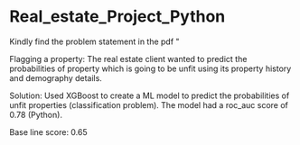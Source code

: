 # Real_estate_Project_Python
Kindly find the problem statement in the pdf "

Flagging a property: The real estate client wanted to predict the probabilities of property which is going to be unfit using its property history and demography details.

Solution: Used XGBoost to create a ML model to predict the probabilities of unfit properties (classification problem). The model had
a roc_auc score of 0.78 (Python).

Base line score: 0.65

